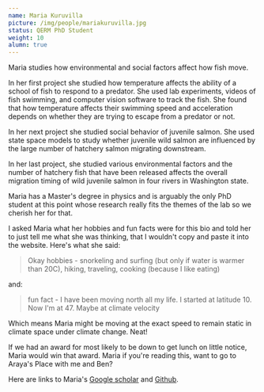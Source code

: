 ```yaml
---
name: Maria Kuruvilla
picture: /img/people/mariakuruvilla.jpg
status: QERM PhD Student
weight: 10
alumn: true
---
```


Maria studies how environmental and social factors affect how fish move. 

In her first project she studied how temperature affects the ability of a school of fish to respond to a predator. She used lab experiments, videos of fish swimming, and computer vision software to track the fish. She found that how temperature affects their swimming speed and acceleration depends on whether they are trying to escape from a predator or not. 

In her next project she studied social behavior of juvenile salmon. She used state space models to study whether juvenile wild salmon are influenced by the large number of hatchery salmon migrating downstream.

In her last project, she studied various environmental factors and the number of hatchery fish that have been released affects the overall migration timing of wild juvenile salmon in four rivers in Washington state. 

Maria has a Master's degree in physics and is arguably the only PhD student at
this point whose research really fits the themes of the lab so we cherish her
for that.

I asked Maria what her hobbies and fun facts were for this bio and told her to
just tell me what she was thinking, that I wouldn't copy and paste it into the
website. Here's what she said:

>Okay hobbies - snorkeling and surfing (but only if water is warmer than 20C), 
> hiking, traveling, cooking (because I like eating)

and:

> fun fact - I have been moving north all my life. I started at latitude 10.
> Now I'm at 47.
> Maybe at climate velocity

Which means Maria might be moving at the exact speed to remain static in
climate space under climate change. Neat!

If we had an award for most likely to be down to get lunch on little notice,
Maria would win that award. Maria if you're reading this, want to go to Araya's
Place with me and Ben?


Here are links to Maria's [Google scholar](https://scholar.google.com/citations?user=3_d0FkoAAAAJ&hl=en) and [Github](https://github.com/maria-kuruvilla).
